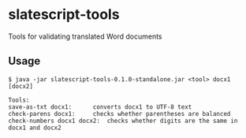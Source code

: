 # slatescript-tools

Tools for validating translated Word documents

## Usage

    $ java -jar slatescript-tools-0.1.0-standalone.jar <tool> docx1 [docx2]
    
    Tools:
    save-as-txt docx1:		converts docx1 to UTF-8 text
    check-parens docx1:		checks whether parentheses are balanced
    check-numbers docx1 docx2:	checks whether digits are the same in docx1 and docx2


